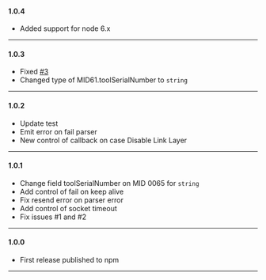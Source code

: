 #### 1.0.4
- Added support for node 6.x

---
#### 1.0.3

- Fixed [#3](https://github.com/netsmarttech/node-open-protocol/issues/3)
- Changed type of MID61.toolSerialNumber to `string`

---
#### 1.0.2

- Update test
- Emit error on fail parser
- New control of callback on case Disable Link Layer

---
#### 1.0.1

- Change field toolSerialNumber on MID 0065 for `string`
- Add control of fail on keep alive
- Fix resend error on parser error
- Add control of socket timeout
- Fix issues #1 and #2

---
#### 1.0.0

- First release published to npm

---
